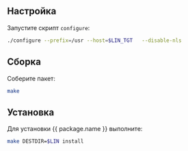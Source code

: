 <package-info :package="package" showsbu></package-info>

<script>
		new Vue({
		el: '#main',
		data: { package: {} },
		mounted: function () {
				this.getPackage('diffutils');
		},
		methods: {
			getPackage: function(name) {
					getPackage(name)
					.then(response => this.package = response);
			},
		}
  })
</script>

## Настройка

Запустите скрипт `configure`:

```bash
./configure --prefix=/usr --host=$LIN_TGT   --disable-nls 
```

## Сборка

Соберите пакет:

```bash
make
```

## Установка

Для установки {{ package.name }} выполните:

```bash
make DESTDIR=$LIN install
```
